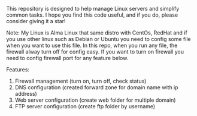 This repository is designed to help manage Linux servers and simplify common tasks. I hope you find this code useful, and if you do, please consider giving it a star!

Note: My Linux is Alma Linux that same distro with CentOs, RedHat and if you use other linux such as Debian or Ubuntu you need to config some file when you want to use this file. In this repo, when you run any file, the firewall alway turn off for config easy. If you want to turn on firewall you need to config firewall port for any feature below.

Features:
1. Firewall management (turn on, turn off, check status)
2. DNS configuration (created forward zone for domain name with ip address)
3. Web server configuration (create web folder for multiple domain)
4. FTP server configuration (create ftp folder by username)
